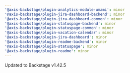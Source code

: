 ```yaml
---
'@axis-backstage/plugin-analytics-module-umami': minor
'@axis-backstage/plugin-jira-dashboard-backend': minor
'@axis-backstage/plugin-jira-dashboard-common': minor
'@axis-backstage/plugin-statuspage-backend': minor
'@axis-backstage/plugin-statuspage-common': minor
'@axis-backstage/plugin-vacation-calendar': minor
'@axis-backstage/plugin-jira-dashboard': minor
'@axis-backstage/plugin-readme-backend': minor
'@axis-backstage/plugin-statuspage': minor
'@axis-backstage/plugin-readme': minor
---
```


Updated to Backstage v1.42.5
